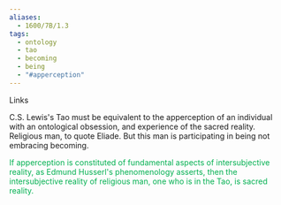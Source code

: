 ```yaml
---
aliases:
  - 1600/7B/1.3
tags:
  - ontology
  - tao
  - becoming
  - being
  - "#apperception"
---
```

Links 

C.S. Lewis's Tao must be equivalent to the apperception of an individual with an ontological obsession, and experience of the sacred reality. Religious man, to quote Eliade. But this man is participating in being not embracing becoming. 

<font color="#00b050">If apperception is constituted of fundamental aspects of intersubjective reality, as Edmund Husserl's phenomenology asserts, then the intersubjective reality of religious man, one who is in the Tao, is sacred reality. </font>
